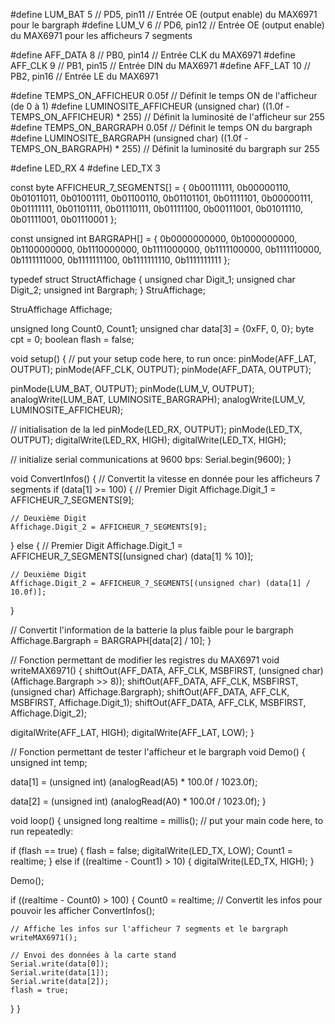 #define LUM_BAT         5 // PD5, pin11 // Entrée OE (output enable) du MAX6971 pour le bargraph
#define LUM_V         6 // PD6, pin12 // Entrée OE (output enable) du MAX6971 pour les afficheurs 7 segments

#define AFF_DATA        8 // PB0, pin14 // Entrée CLK du MAX6971
#define AFF_CLK         9 // PB1, pin15 // Entrée DIN du MAX6971
#define AFF_LAT         10  // PB2, pin16 // Entrée LE du MAX6971

#define TEMPS_ON_AFFICHEUR    0.05f                       // Définit le temps ON de l'afficheur (de 0 à 1)
#define LUMINOSITE_AFFICHEUR  (unsigned char) ((1.0f - TEMPS_ON_AFFICHEUR) * 255) // Définit la luminosité de l'afficheur sur 255
#define TEMPS_ON_BARGRAPH     0.05f                       // Définit le temps ON du bargraph
#define LUMINOSITE_BARGRAPH   (unsigned char) ((1.0f - TEMPS_ON_BARGRAPH) * 255)  // Définit la luminosité du bargraph sur 255

#define LED_RX  4
#define LED_TX  3

const byte AFFICHEUR_7_SEGMENTS[] = {
  0b00111111,
  0b00000110,
  0b01011011,
  0b01001111,
  0b01100110,
  0b01101101,
  0b01111101,
  0b00000111,
  0b01111111,
  0b01101111,
  0b01110111,
  0b01111100,
  0b00111001,
  0b01011110,
  0b01111001,
  0b01110001
};

const unsigned int  BARGRAPH[] = {
  0b0000000000,
  0b1000000000,
  0b1100000000,
  0b1110000000,
  0b1111000000,
  0b1111100000,
  0b1111110000,
  0b1111111000,
  0b1111111100,
  0b1111111110,
  0b1111111111
};

typedef struct StructAffichage {
  unsigned char Digit_1;
  unsigned char Digit_2;
  unsigned int  Bargraph;
} StruAffichage;

StruAffichage Affichage;


unsigned long Count0, Count1;
unsigned char data[3] = {0xFF, 0, 0};
byte cpt = 0;
boolean flash = false;

void setup() {
  // put your setup code here, to run once:
  pinMode(AFF_LAT, OUTPUT);
  pinMode(AFF_CLK, OUTPUT);
  pinMode(AFF_DATA, OUTPUT);

  pinMode(LUM_BAT, OUTPUT);
  pinMode(LUM_V, OUTPUT);
  analogWrite(LUM_BAT, LUMINOSITE_BARGRAPH);
  analogWrite(LUM_V, LUMINOSITE_AFFICHEUR);

  // initialisation de la led
  pinMode(LED_RX, OUTPUT);
  pinMode(LED_TX, OUTPUT);
  digitalWrite(LED_RX, HIGH);
  digitalWrite(LED_TX, HIGH);

  // initialize serial communications at 9600 bps:
  Serial.begin(9600);
}

void ConvertInfos()
{
  // Convertit la vitesse en donnée pour les afficheurs 7 segments
  if (data[1] >= 100)
  {
    // Premier Digit
    Affichage.Digit_1 = AFFICHEUR_7_SEGMENTS[9];

    // Deuxième Digit
    Affichage.Digit_2 = AFFICHEUR_7_SEGMENTS[9];
  }
  else
  {
    // Premier Digit
    Affichage.Digit_1 = AFFICHEUR_7_SEGMENTS[(unsigned char) (data[1] % 10)];

    // Deuxième Digit
    Affichage.Digit_2 = AFFICHEUR_7_SEGMENTS[(unsigned char) (data[1] / 10.0f)];
  }

  // Convertit l'information de la batterie la plus faible pour le bargraph
  Affichage.Bargraph = BARGRAPH[data[2] / 10];
}

// Fonction permettant de modifier les registres du MAX6971
void writeMAX6971()
{
  shiftOut(AFF_DATA, AFF_CLK, MSBFIRST, (unsigned char) (Affichage.Bargraph >> 8));
  shiftOut(AFF_DATA, AFF_CLK, MSBFIRST, (unsigned char) Affichage.Bargraph);
  shiftOut(AFF_DATA, AFF_CLK, MSBFIRST, Affichage.Digit_1);
  shiftOut(AFF_DATA, AFF_CLK, MSBFIRST, Affichage.Digit_2);

  digitalWrite(AFF_LAT, HIGH);
  digitalWrite(AFF_LAT, LOW);
}

// Fonction permettant de tester l'afficheur et le bargraph
void Demo()
{
  unsigned int temp;
  
  data[1] = (unsigned int) (analogRead(A5) * 100.0f / 1023.0f);
  
  data[2] = (unsigned int) (analogRead(A0) * 100.0f / 1023.0f);
}

void loop() {
  unsigned long realtime = millis();
  // put your main code here, to run repeatedly:

  if (flash == true)
  {
    flash = false;
    digitalWrite(LED_TX, LOW);
    Count1 = realtime;
  }
  else if ((realtime - Count1) > 10)
  {
    digitalWrite(LED_TX, HIGH);
  }

  Demo();

  if ((realtime - Count0) > 100)
  {
    Count0 = realtime;
    // Convertit les infos pour pouvoir les afficher
    ConvertInfos();

    // Affiche les infos sur l'afficheur 7 segments et le bargraph
    writeMAX6971();

    // Envoi des données à la carte stand
    Serial.write(data[0]);
    Serial.write(data[1]);
    Serial.write(data[2]);
    flash = true;
  }
}
